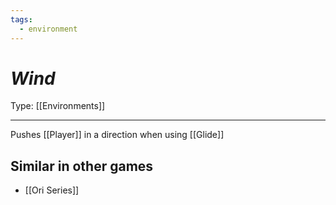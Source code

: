 ```yaml
---
tags:
  - environment
---
```

# _Wind_

Type: [[Environments]]

----


Pushes [[Player]] in a direction when using [[Glide]]

## Similar in other games

* [[Ori Series]]